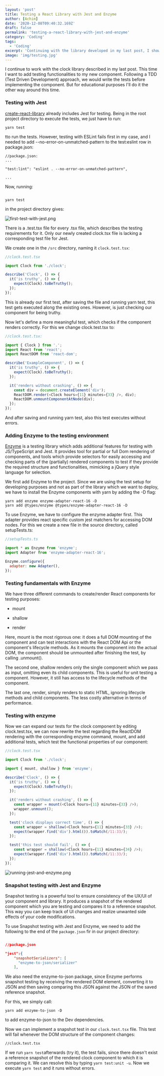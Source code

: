 ```yaml
---
layout: 'post'
title: Testing a React Library with Jest and Enzyme
author: [Achim]
date: '2020-12-08T09:40:32.169Z'
draft: false
permalink: 'testing-a-react-library-with-jest-and-enzyme'
category: 'Coding'
tags:
  - 'Coding'
excerpt: 'Continuing with the library developed in my last post, I show how to configure a testing environment, define test for the clock component and how to run and interpret those tests.'
image: 'img/testing.jpg'
---
```


I continue to work with the clock library described in my last post. This time I want to add testing functionalities to my new component. Following a TDD (Test Driven Development) approach, we would write the tests before implementing the component. But for educational purposes I'll do it the other way around this time.

### Testing with Jest

[create-react-library](https://www.npmjs.com/package/create-react-library) already includes Jest for testing. Being in the root project directory to execute the tests, we just have to run:

```
yarn test
```

tto run the tests. However, testing with ESLint fails first in my case, and I needed to add --no-error-on-unmatched-pattern to the test:eslint row in package.json:

```
//package.json:
...

"test:lint": "eslint . --no-error-on-unmatched-pattern",

...

```

Now, running:

```

yarn test

```

in the project directory gives:

![first-test-with-jest.png](img/first-test-with-jest.png)

There is a .test.tsx file for every .tsx file, which describes the testing requirements for it. Only our newly created clock.tsx file is lacking a corresponding test file for Jest.

We create one in the `/src` directory, naming it `clock.test.tsx`:

```javascript
//clock.test.tsx

import Clock from './clock';

describe('Clock', () => {
  it('is truthy', () => {
    expect(Clock).toBeTruthy();
  });
});
```

This is already our first test, after saving the file and running yarn test, this test gets executed along the existing ones. However, is just checking our component for being truthy.

Now let's define a more meaningful test, which checks if the component renders correctly. For this we change clock.test.tsx to:

```javascript
//clock.test.tsx:

import { Clock } from '.';
import React from 'react';
import ReactDOM from 'react-dom';

describe('ExampleComponent', () => {
  it('is truthy', () => {
    expect(Clock).toBeTruthy();
  });

  it('renders without crashing', () => {
    const div = document.createElement('div');
    ReactDOM.render(<Clock hours={11} minutes={33} />, div);
    ReactDOM.unmountComponentAtNode(div);
  });
});
```

And after saving and running yarn test, also this test executes without errors.

### Adding Enzyme to the testing environment

[Enzyme](https://enzymejs.github.io/enzyme/) is a testing library which adds additional features for testing with JS/TypeScript and Jest. It provides tool for partial or full Dom rendering of components, and tools which provide selectors for easily accessing and checking parts of the (partially) rendered components to test if they provide the required structure and functionalities, mimicking a jQuery style language for selection.

We first add Enzyme to the project. Since we are using the test setup for developing purposes and not as part of the library which we want to deploy, we have to install the Enzyme components with yarn by adding the -D flag:

```
yarn add enzyme enzyme-adapter-react-16 -D
yarn add @types/enzyme @types/enzyme-adapter-react-16 -D
```

To use Enzyme, we have to configure the enzyme adapter first. This adapter provides react specific custom jest matchers for accessing DOM nodes. For this we create a new file in the source directory, called setupTests.ts:

```javascript
//setupTests.ts

import * as Enzyme from 'enzyme';
import Adapter from 'enzyme-adapter-react-16';

Enzyme.configure({
  adapter: new Adapter(),
});
```

### Testing fundamentals with Enzyme

We have three different commands to create/render React components for testing purposes:

- mount

- shallow

- render

Here, mount is the most rigorous one: it does a full DOM mounting of the component and can test interactions with the React DOM Api or the component's lifecycle methods. As it mounts the component into the actual DOM, the component should be unmounted after finishing the test, by calling .unmount().

The second one, shallow renders only the single component which we pass as input, omitting even its child components. This is useful for unit testing a component. However, it still has access to the lifecycle methods of the component.

The last one, render, simply renders to static HTML, ignoring lifecycle methods and child components. The less costly alternative in terms of performance.

### Testing with enzyme

Now we can expand our tests for the clock component by editing clock.test.tsx, we can now rewrite the test regarding the ReactDOM rendering with the corresponding enzyme command, mount, and add additional tests, which test the functional properties of our component:

```javascript
//clock.test.tsx

import Clock from './clock';

import { mount, shallow } from 'enzyme';

describe('Clock', () => {
  it('is truthy', () => {
    expect(Clock).toBeTruthy();
  });

  it('renders without crashing', () => {
    const wrapper = mount(<Clock hours={11} minutes={33} />);
    wrapper.unmount();
  });

  test('clock displays correct time', () => {
    const wrapper = shallow(<Clock hours={11} minutes={33} />);
    expect(wrapper.find('div').html()).toMatch(/11:33/);
  });

  test('this test should fail', () => {
    const wrapper = shallow(<Clock hours={11} minutes={34} />);
    expect(wrapper.find('div').html()).toMatch(/11:33/);
  });
});
```

![running-jest-and-enzyme.png](img/running-jest-and-enzyme.png)

### Snapshot testing with Jest and Enzyme

Snapshot testing is a powerful tool to ensure consistency of the UX/UI of your component and library. It produces a snapshot of the rendered component which you are testing and compares it to a reference snapshot. This way you can keep track of UI changes and realize unwanted side effects of your code modifications.

To use Snapshot testing with Jest and Enzyme, we need to add the following to the end of the `package.json` fir in our project directory:

```json

//package.json

"jest":{
    "snapshotSerializers": [
      "enzyme-to-json/serializer"
    ],
```

We also need the enzyme-to-json package, since Enzyme performs snapshot testing by receiving the rendered DOM element, converting it to JSON and then saving comparing this JSON against the JSON of the saved reference snapshot.

For this, we simply call:

```
yarn add enzyme-to-json -D
```

to add enzyme-to-json to the Dev dependencies.

Now we can implement a snapshot test in our `clock.test.tsx` file. This test will fail whenever the DOM structure of the component changes:

```
//clock.test.tsx
```

If we run `yarn test`afterwards (try it), the test fails, since there doesn't exist a reference snapshot of the rendered clock component to which it is comparing it. We can resolve this by typing `yarn test:unit -u`. Now we execute `yarn test` and it runs without errors.

